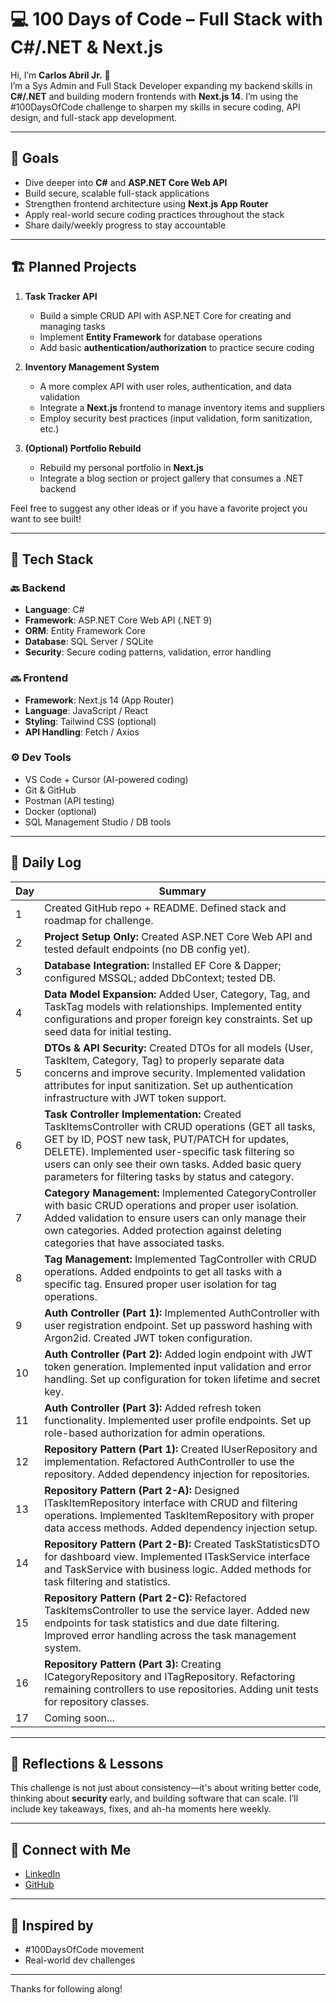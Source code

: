 # 💻 100 Days of Code – Full Stack with C#/.NET & Next.js

Hi, I’m **Carlos Abril Jr.** 👋  
I’m a Sys Admin and Full Stack Developer expanding my backend skills in **C#/.NET** and building modern frontends with **Next.js 14**. I’m using the #100DaysOfCode challenge to sharpen my skills in secure coding, API design, and full-stack app development.

---

## 🎯 Goals

- Dive deeper into **C#** and **ASP.NET Core Web API**
- Build secure, scalable full-stack applications
- Strengthen frontend architecture using **Next.js App Router**
- Apply real-world secure coding practices throughout the stack
- Share daily/weekly progress to stay accountable

---

## 🏗️ Planned Projects

1. **Task Tracker API**  
   - Build a simple CRUD API with ASP.NET Core for creating and managing tasks  
   - Implement **Entity Framework** for database operations  
   - Add basic **authentication/authorization** to practice secure coding

2. **Inventory Management System**  
   - A more complex API with user roles, authentication, and data validation  
   - Integrate a **Next.js** frontend to manage inventory items and suppliers  
   - Employ security best practices (input validation, form sanitization, etc.)

3. **(Optional) Portfolio Rebuild**  
   - Rebuild my personal portfolio in **Next.js**  
   - Integrate a blog section or project gallery that consumes a .NET backend

Feel free to suggest any other ideas or if you have a favorite project you want to see built!

---

## 🧰 Tech Stack

### 🔙 Backend
- **Language**: C#
- **Framework**: ASP.NET Core Web API (.NET 9)
- **ORM**: Entity Framework Core
- **Database**: SQL Server / SQLite
- **Security**: Secure coding patterns, validation, error handling

### 🔜 Frontend
- **Framework**: Next.js 14 (App Router)
- **Language**: JavaScript / React
- **Styling**: Tailwind CSS (optional)
- **API Handling**: Fetch / Axios

### ⚙️ Dev Tools
- VS Code + Cursor (AI-powered coding)
- Git & GitHub
- Postman (API testing)
- Docker (optional)
- SQL Management Studio / DB tools

---

## 📅 Daily Log

| Day | Summary |
|-----|---------|
| 1   | Created GitHub repo + README. Defined stack and roadmap for challenge. |
| 2   | **Project Setup Only:** Created ASP.NET Core Web API and tested default endpoints (no DB config yet). |
| 3   | **Database Integration:** Installed EF Core & Dapper; configured MSSQL; added DbContext; tested DB.   |
| 4   | **Data Model Expansion:** Added User, Category, Tag, and TaskTag models with relationships. Implemented entity configurations and proper foreign key constraints. Set up seed data for initial testing. |
| 5   | **DTOs & API Security:** Created DTOs for all models (User, TaskItem, Category, Tag) to properly separate data concerns and improve security. Implemented validation attributes for input sanitization. Set up authentication infrastructure with JWT token support. |
| 6   | **Task Controller Implementation:** Created TaskItemsController with CRUD operations (GET all tasks, GET by ID, POST new task, PUT/PATCH for updates, DELETE). Implemented user-specific task filtering so users can only see their own tasks. Added basic query parameters for filtering tasks by status and category. |
| 7   | **Category Management:** Implemented CategoryController with basic CRUD operations and proper user isolation. Added validation to ensure users can only manage their own categories. Added protection against deleting categories that have associated tasks. |
| 8   | **Tag Management:** Implemented TagController with CRUD operations. Added endpoints to get all tasks with a specific tag. Ensured proper user isolation for tag operations. |
| 9   | **Auth Controller (Part 1):** Implemented AuthController with user registration endpoint. Set up password hashing with Argon2id. Created JWT token configuration. |
| 10  | **Auth Controller (Part 2):** Added login endpoint with JWT token generation. Implemented input validation and error handling. Set up configuration for token lifetime and secret key. |
| 11  | **Auth Controller (Part 3):** Added refresh token functionality. Implemented user profile endpoints. Set up role-based authorization for admin operations. |
| 12  | **Repository Pattern (Part 1):** Created IUserRepository and implementation. Refactored AuthController to use the repository. Added dependency injection for repositories. |
| 13  | **Repository Pattern (Part 2-A):** Designed ITaskItemRepository interface with CRUD and filtering operations. Implemented TaskItemRepository with proper data access methods. Added dependency injection setup. |
| 14  | **Repository Pattern (Part 2-B):** Created TaskStatisticsDTO for dashboard view. Implemented ITaskService interface and TaskService with business logic. Added methods for task filtering and statistics. |
| 15  | **Repository Pattern (Part 2-C):** Refactored TaskItemsController to use the service layer. Added new endpoints for task statistics and due date filtering. Improved error handling across the task management system. |
| 16  | **Repository Pattern (Part 3):** Creating ICategoryRepository and ITagRepository. Refactoring remaining controllers to use repositories. Adding unit tests for repository classes. |
| 17  | Coming soon... |

---

## 🧠 Reflections & Lessons

This challenge is not just about consistency—it's about writing better code, thinking about **security** early, and building software that can scale. I’ll include key takeaways, fixes, and ah-ha moments here weekly.

---

## 🔗 Connect with Me

- [LinkedIn](https://www.linkedin.com/in/abrilcjr/)
- [GitHub](https://github.com/cabril87)

---

## 🚀 Inspired by

- #100DaysOfCode movement
- Real-world dev challenges

---

Thanks for following along!
